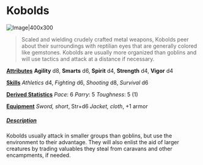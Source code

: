 # Kobolds

![Image|400x300](SWADE_Kobold.jpg)

> Scaled and wielding crudely crafted metal weapons, Kobolds peer about their surroundings with reptilian eyes that are generally colored like gemstones. Kobolds are usually more organized than goblins and will use tactics and attack at a distance if necessary.

<u>**Attributes**</u>
**Agility** d8, **Smarts** d6, **Spirit** d4, **Strength** d4, **Vigor** d4

<u>**Skills**</u>
*Athletics* d4, *Fighting* d6, *Shooting* d8, *Survival* d6

<u>**Derived Statistics**</u>
*Pace*: 6
*Parry*: 5
*Toughness*: 5 (1)

<u>**Equipment**</u>
*Sword, short*, Str+d6
*Jacket, cloth*, +1 armor

##### <u>**Description**</u>
Kobolds usually attack in smaller groups than goblins, but use the environment to their advantage. They will also enlist the aid of larger creatures by trading valuables they steal from caravans and other encampments, if needed.